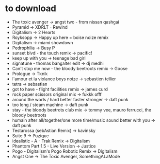# to download

- The toxic avenger -> angst two - from nissan qashgai
- Pyramid -> XDRLT - Rewind
- Digitalism -> 2 Hearts
- Royksopp -> Happy up here = boise noize remix
- Digitalism -> miami showdown
- Pedrophilia -> Busy P
- sunset blvd - the touch remix -> pacific!
- keep up with you -> teenage bad girl
- signatune - thomas bangalter edit -> dj medhi
- Can't stop me now - the bloody beetroots remix -> Goose
- Prologue -> Tknik
- l'amour et la violance boys noize -> sebastien tellier
- tetra -> sebastian
- got to have - flight facilities remix -> james curd
- rock paper scissors original mix -> fukkk offf
- around the worls / hard better faster stronger -> daft punk
- too long / steam machine -> daft punk
- stay - the bloody beetrots club mix -> tommy vee, mauro ferrucci, the bloody beetroots
- humain after all/together/one more time/music sound better with you -> daft punk
- Testarossa (sebAstian Remix) -> kavinsky
- Suite 9 -> Puzique
- idealistic - A - Trak Remix -> Digitalism
- Phantom Part 1.5 - Live Version -> Justice
- Pogo - Digitalism's Pogo Robotic Remix -> Digitalism
- Angst One -> The Toxic Avenger, SomethingALaMode
